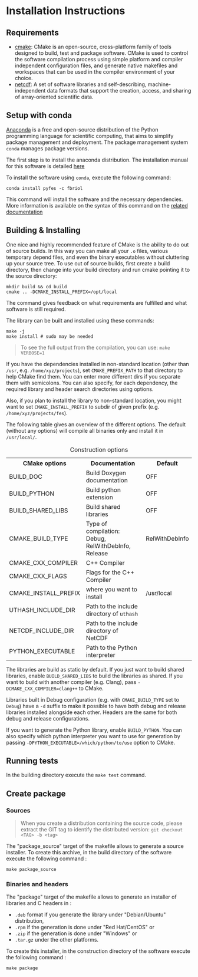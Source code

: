 # Installation Instructions

## Requirements

* [cmake](https://cmake.org/): CMake is an open-source, cross-platform family of
  tools designed to build, test and package software. CMake is used to control
  the software compilation process using simple platform and compiler
  independent configuration files, and generate native makefiles and workspaces
  that can be used in the compiler environment of your choice.
* [netcdf](http://www.unidata.ucar.edu/software/netcdf/): A set of software
  libraries and self-describing, machine- independent data formats that support
  the creation, access, and sharing of array-oriented scientific data.

## Setup with conda

[Anaconda](https://anaconda.org/) is a free and open-source distribution of the
Python programming language for scientific computing, that aims to simplify
package management and deployment. The package management system `conda` manages
package versions.

The first step is to install the anaconda distribution. The installation manual
for this software is detailed
[here](https://docs.anaconda.com/anaconda/install/)

To install the software using `conda`, execute the following command:

```
conda install pyfes -c fbriol
```

This command will install the software and the necessary dependencies. More
information is available on the syntax of this command on the [related
documentation](https://conda.io/projects/conda/en/latest/commands/install.html)

## Building & Installing

One nice and highly recommended feature of CMake is the ability to do out of
source builds. In this way you can make all your `.o` files, various temporary
depend files, and even the binary executables without cluttering up your source
tree. To use out of source builds, first create a build directory, then change
into your build directory and run cmake pointing it to the source directory:

```
mkdir build && cd build
cmake .. -DCMAKE_INSTALL_PREFIX=/opt/local
```

The command gives feedback on what requirements are fulfilled and what
software is still required.

The library can be built and installed using these commands:

```
make -j
make install # sudo may be needed
```

> To see the full output from the compilation, you can use: `make VERBOSE=1`

If you have the dependencies installed in non-standard location (other than
`/usr`, e.g. `/home/xyz/projects`), set `CMAKE_PREFIX_PATH` to that directory to
help CMake find them. You can enter more different dirs if you separate them
with semicolons. You can also specify, for each dependency, the required library
and header search directories using options.

Also, if you plan to install the library to non-standard location, you might
want to set `CMAKE_INSTALL_PREFIX` to subdir of given prefix (e.g.
`/home/xyz/projects/fes`).

The following table gives an overview of the different options. The default
(without any options) will compile all binaries only and install it in
`/usr/local/`.

<table>
<caption>Construction options</caption>
<tr>
  <th>CMake options</th>
  <th>Documentation</th>
  <th>Default</th>
</tr>
<tr>
  <td>BUILD_DOC</td>
  <td>Build Doxygen documentation</td>
  <td>OFF</td>
</tr>
<tr>
  <td>BUILD_PYTHON</td>
  <td>Build python extension</td>
  <td>OFF</td>
</tr>
<tr>
  <td>BUILD_SHARED_LIBS</td>
  <td>Build shared libraries</td>
  <td>OFF</td>
</tr>
<tr>
  <td>CMAKE_BUILD_TYPE</td>
  <td>Type of compilation: Debug, RelWithDebInfo, Release</td>
  <td>RelWithDebInfo</td>
</tr>
<tr>
  <td>CMAKE_CXX_COMPILER</td>
  <td>C++ Compiler
  <td></td>
</tr>
<tr>
  <td>CMAKE_CXX_FLAGS</td>
  <td>Flags for the C++ Compiler
  <td></td>
</tr>
<tr>
  <td>CMAKE_INSTALL_PREFIX</td>
  <td>where you want to install</td>
  <td>/usr/local</td>
</tr>
<tr>
  <td>UTHASH_INCLUDE_DIR</td>
  <td>Path to the include directory of <code>uthash</code>
  <td></td>
</tr>
<tr>
  <td>NETCDF_INCLUDE_DIR</td>
  <td>Path to the include directory of NetCDF</td>
  <td></td>
</tr>
<tr>
  <td>PYTHON_EXECUTABLE</td>
  <td>Path to the Python interpreter</td>
  <td></td>
</tr>
</table>

The libraries are build as static by default. If you just want to build shared
libraries, enable `BUILD_SHARED_LIBS` to build the libraries as shared. If you
want to build with another compiler (e.g. Clang), pass
`-DCMAKE_CXX_COMPILER=clang++` to CMake.

Libraries built in Debug configuration (e.g. with `CMAKE_BUILD_TYPE` set to
`Debug`) have a `-d` suffix to make it possible to have both debug and release
libraries installed alongside each other. Headers are the same for both debug
and release configurations.

If you want to generate the Python library, enable `BUILD_PYTHON`. You can also
specify which python interpreter you want to use for generation by passing
`-DPYTHON_EXECUTABLE=/which/python/to/use` option to CMake.

## Running tests

In the building directory execute the `make test` command.

## Create package

### Sources

> When you create a distribution containing the source code, please extract
> the GIT tag to identify the distributed version:
> `git checkout <TAG> -b <tag>`

The "package_source" target of the makefile allows to generate a source
installer. To create this archive, in the build directory of the software
execute the following command :

```
make package_source
```

### Binaries and headers

The "package" target of the makefile allows to generate an installer of libraries and C headers in :
* `.deb` format if you generate the library under "Debian/Ubuntu" distribution,
* `.rpm` if the generation is done under "Red Hat/CentOS" or
* `.zip` if the generation is done under "Windows" or
* `.tar.gz` under the other platforms.

To create this installer, in the construction directory of the software execute the following command :

```
make package
```
